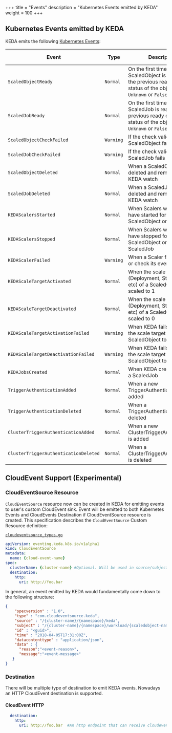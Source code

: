 +++
title = "Events"
description = "Kubernetes Events emitted by KEDA"
weight = 100
+++

## Kubernetes Events emitted by KEDA

KEDA emits the following [Kubernetes Events](https://kubernetes.io/docs/reference/generated/kubernetes-api/v1.19/#event-v1-core):

| Event                                 | Type      | Description                                                                                                                 | CloudEvent Support |
| ------------------------------------- | --------- | --------------------------------------------------------------------------------------------------------------------------- | ---- |
| `ScaledObjectReady`                   | `Normal`  | On the first time a ScaledObject is ready, or if the previous ready condition status of the object was `Unknown` or `False` | YES | 
| `ScaledJobReady`                      | `Normal`  | On the first time a ScaledJob is ready, or if the previous ready condition status of the object was `Unknown` or `False`    | NO | 
| `ScaledObjectCheckFailed`             | `Warning` | If the check validation for a ScaledObject fails | YES |                                                                           |
| `ScaledJobCheckFailed`                | `Warning` | If the check validation for a ScaledJob fails            | NO |                                                                     |
| `ScaledObjectDeleted`                 | `Normal`  | When a ScaledObject is deleted and removed from KEDA watch | NO |                                                                    |
| `ScaledJobDeleted`                    | `Normal`  | When a ScaledJob is deleted and removed from KEDA watch | NO |                                                                       |
| `KEDAScalersStarted`                  | `Normal`  | When Scalers watch loop have started for a ScaledObject or ScaledJob | NO |                                                           |
| `KEDAScalersStopped`                  | `Normal`  | When Scalers watch loop have stopped for a ScaledObject or a ScaledJob | NO |                                                         |
| `KEDAScalerFailed`                    | `Warning` | When a Scaler fails to create or check its event source| NO |                                                                       |
| `KEDAScaleTargetActivated`            | `Normal`  | When the scale target (Deployment, StatefulSet, etc) of a ScaledObject is scaled to 1| NO |                                         |
| `KEDAScaleTargetDeactivated`          | `Normal`  | When the scale target (Deployment, StatefulSet, etc) of a ScaledObject is scaled to 0 | NO |                                        |
| `KEDAScaleTargetActivationFailed`     | `Warning` | When KEDA fails to scale the scale target of a ScaledObject to 1| NO |                                                              |
| `KEDAScaleTargetDeactivationFailed`   | `Warning` | When KEDA fails to scale the scale target of a ScaledObject to 0| NO |                                                              |
| `KEDAJobsCreated`                     | `Normal`  | When KEDA creates jobs for a ScaledJob | NO |                                                                                       |
| `TriggerAuthenticationAdded`          | `Normal`  | When a new TriggerAuthentication is added| NO |                                                                                     |
| `TriggerAuthenticationDeleted`        | `Normal`  | When a TriggerAuthentication is deleted| NO |                                                                                       |
| `ClusterTriggerAuthenticationAdded`   | `Normal`  | When a new ClusterTriggerAuthentication is added| NO |                                                                              |
| `ClusterTriggerAuthenticationDeleted` | `Normal`  | When a ClusterTriggerAuthentication is deleted| NO |                                                                                |


## CloudEvent Support (Experimental)

### CloudEventSource Resource
`CloudEventSource` resource now can be created in KEDA for emitting events to user's custom CloudEvent sink. Event will be emitted to both Kubernetes Events and CloudEvents Destination if CloudEventSource resource is created. This specification describes the `CloudEventSource` Custom Resource definition:

[`cloudeventsource_types.go`](https://github.com/kedacore/keda/blob/v2.13.0/pkg/apis/keda/v1alpha1/cloudeventsource_types.go)

```yaml
apiVersion: eventing.keda.k8s.io/v1alpha1
kind: CloudEventSource
metadata:
  name: {cloud-event-name}
spec:
  clusterName: {cluster-name} #Optional. Will be used in source/subject. And a "default" value will be set if this value is empty 
  destination:
    http:
      uri: http://foo.bar
```

In general, an event emitted by KEDA would fundamentally come down to the following structure:
```json
{
    "specversion" : "1.0",
    "type" : "com.cloudeventsource.keda",
    "source" : "/{cluster-name}/{namespace}/keda",
    "subject" : "/{cluster-name}/{namespace}/workload/{scaledobject-name}",
    "id" : "<guid>",
    "time" : "2018-04-05T17:31:00Z",
    "datacontenttype" : "application/json",
    "data" : {
      "reason":"<event-reason>",
      "message":"<event-message>"
   }
}
```

### Destination
There will be multiple type of destination to emit KEDA events. Nowadays an HTTP CloudEvent destination is supported.
#### CloudEvent HTTP
```yaml
  destination:
    http:
      uri: http://foo.bar  #An http endpoint that can receive cloudevent
```
